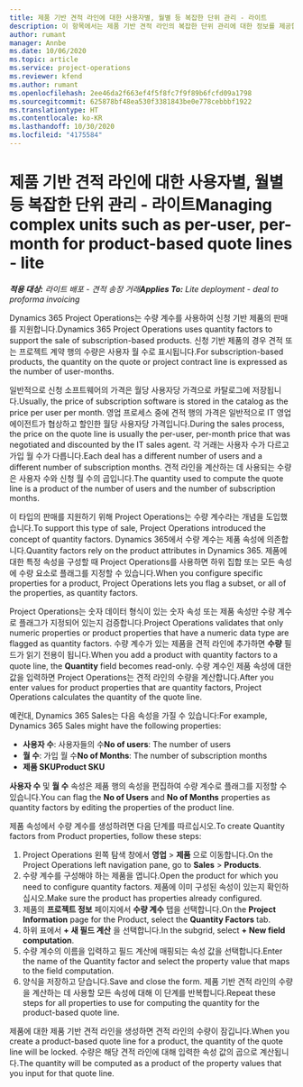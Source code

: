 ```yaml
---
title: 제품 기반 견적 라인에 대한 사용자별, 월별 등 복잡한 단위 관리 - 라이트
description: 이 항목에서는 제품 기반 견적 라인의 복잡한 단위 관리에 대한 정보를 제공합니다.
author: rumant
manager: Annbe
ms.date: 10/06/2020
ms.topic: article
ms.service: project-operations
ms.reviewer: kfend
ms.author: rumant
ms.openlocfilehash: 2ee46da2f663ef4f5f8fc7f9f89b6fcfd09a1798
ms.sourcegitcommit: 625878bf48ea530f3381843be0e778cebbbf1922
ms.translationtype: HT
ms.contentlocale: ko-KR
ms.lasthandoff: 10/30/2020
ms.locfileid: "4175584"
---
```

# <a name="managing-complex-units-such-as-per-user-per-month-for-product-based-quote-lines---lite"></a><span data-ttu-id="c23e2-103">제품 기반 견적 라인에 대한 사용자별, 월별 등 복잡한 단위 관리 - 라이트</span><span class="sxs-lookup"><span data-stu-id="c23e2-103">Managing complex units such as per-user, per-month for product-based quote lines - lite</span></span>

<span data-ttu-id="c23e2-104">_**적용 대상:** 라이트 배포 - 견적 송장 거래_</span><span class="sxs-lookup"><span data-stu-id="c23e2-104">_**Applies To:** Lite deployment - deal to proforma invoicing_</span></span>

<span data-ttu-id="c23e2-105">Dynamics 365 Project Operations는 수량 계수를 사용하여 신청 기반 제품의 판매를 지원합니다.</span><span class="sxs-lookup"><span data-stu-id="c23e2-105">Dynamics 365 Project Operations uses quantity factors to support the sale of subscription-based products.</span></span> <span data-ttu-id="c23e2-106">신청 기반 제품의 경우 견적 또는 프로젝트 계약 행의 수량은 사용자 월 수로 표시됩니다.</span><span class="sxs-lookup"><span data-stu-id="c23e2-106">For subscription-based products, the quantity on the quote or project contract line is expressed as the number of user-months.</span></span>

<span data-ttu-id="c23e2-107">일반적으로 신청 소프트웨어의 가격은 월당 사용자당 가격으로 카탈로그에 저장됩니다.</span><span class="sxs-lookup"><span data-stu-id="c23e2-107">Usually, the price of subscription software is stored in the catalog as the price per user per month.</span></span> <span data-ttu-id="c23e2-108">영업 프로세스 중에 견적 행의 가격은 일반적으로 IT 영업 에이전트가 협상하고 할인한 월당 사용자당 가격입니다.</span><span class="sxs-lookup"><span data-stu-id="c23e2-108">During the sales process, the price on the quote line is usually the per-user, per-month price that was negotiated and discounted by the IT sales agent.</span></span> <span data-ttu-id="c23e2-109">각 거래는 사용자 수가 다르고 가입 월 수가 다릅니다.</span><span class="sxs-lookup"><span data-stu-id="c23e2-109">Each deal has a different number of users and a different number of subscription months.</span></span> <span data-ttu-id="c23e2-110">견적 라인을 계산하는 데 사용되는 수량은 사용자 수와 신청 월 수의 곱입니다.</span><span class="sxs-lookup"><span data-stu-id="c23e2-110">The quantity used to compute the quote line is a product of the number of users and the number of subscription months.</span></span>

<span data-ttu-id="c23e2-111">이 타입의 판매를 지원하기 위해 Project Operations는 수량 계수라는 개념을 도입했습니다.</span><span class="sxs-lookup"><span data-stu-id="c23e2-111">To support this type of sale, Project Operations introduced the concept of quantity factors.</span></span> <span data-ttu-id="c23e2-112">Dynamics 365에서 수량 계수는 제품 속성에 의존합니다.</span><span class="sxs-lookup"><span data-stu-id="c23e2-112">Quantity factors rely on the product attributes in Dynamics 365.</span></span> <span data-ttu-id="c23e2-113">제품에 대한 특정 속성을 구성할 때 Project Operations를 사용하면 하위 집합 또는 모든 속성에 수량 요소로 플래그를 지정할 수 있습니다.</span><span class="sxs-lookup"><span data-stu-id="c23e2-113">When you configure specific properties for a product, Project Operations lets you flag a subset, or all of the properties, as quantity factors.</span></span>

<span data-ttu-id="c23e2-114">Project Operations는 숫자 데이터 형식이 있는 숫자 속성 또는 제품 속성만 수량 계수로 플래그가 지정되어 있는지 검증합니다.</span><span class="sxs-lookup"><span data-stu-id="c23e2-114">Project Operations validates that only numeric properties or product properties that have a numeric data type are flagged as quantity factors.</span></span> <span data-ttu-id="c23e2-115">수량 계수가 있는 제품을 견적 라인에 추가하면 **수량** 필드가 읽기 전용이 됩니다.</span><span class="sxs-lookup"><span data-stu-id="c23e2-115">When you add a product with quantity factors to a quote line, the **Quantity** field becomes read-only.</span></span> <span data-ttu-id="c23e2-116">수량 계수인 제품 속성에 대한 값을 입력하면 Project Operations는 견적 라인의 수량을 계산합니다.</span><span class="sxs-lookup"><span data-stu-id="c23e2-116">After you enter values for product properties that are quantity factors, Project Operations calculates the quantity of the quote line.</span></span>

<span data-ttu-id="c23e2-117">예컨대, Dynamics 365 Sales는 다음 속성을 가질 수 있습니다:</span><span class="sxs-lookup"><span data-stu-id="c23e2-117">For example, Dynamics 365 Sales might have the following properties:</span></span>

- <span data-ttu-id="c23e2-118">**사용자 수**: 사용자들의 수</span><span class="sxs-lookup"><span data-stu-id="c23e2-118">**No of users**: The number of users</span></span>
- <span data-ttu-id="c23e2-119">**월 수**: 가입 월 수</span><span class="sxs-lookup"><span data-stu-id="c23e2-119">**No of Months**: The number of subscription months</span></span>
- <span data-ttu-id="c23e2-120">**제품 SKU**</span><span class="sxs-lookup"><span data-stu-id="c23e2-120">**Product SKU**</span></span>

<span data-ttu-id="c23e2-121">**사용자 수** 및 **월 수** 속성은 제품 행의 속성을 편집하여 수량 계수로 플래그를 지정할 수 있습니다.</span><span class="sxs-lookup"><span data-stu-id="c23e2-121">You can flag the **No of Users** and **No of Months** properties as quantity factors by editing the properties of the product line.</span></span>

<span data-ttu-id="c23e2-122">제품 속성에서 수량 계수를 생성하려면 다음 단계를 따르십시오.</span><span class="sxs-lookup"><span data-stu-id="c23e2-122">To create Quantity factors from Product properties, follow these steps:</span></span>

1. <span data-ttu-id="c23e2-123">Project Operations 왼쪽 탐색 창에서 **영업** > **제품** 으로 이동합니다.</span><span class="sxs-lookup"><span data-stu-id="c23e2-123">On the Project Operations left navigation pane, go to **Sales** > **Products**.</span></span>
2. <span data-ttu-id="c23e2-124">수량 계수를 구성해야 하는 제품을 엽니다.</span><span class="sxs-lookup"><span data-stu-id="c23e2-124">Open the product for which you need to configure quantity factors.</span></span> <span data-ttu-id="c23e2-125">제품에 이미 구성된 속성이 있는지 확인하십시오.</span><span class="sxs-lookup"><span data-stu-id="c23e2-125">Make sure the product has properties already configured.</span></span>
3. <span data-ttu-id="c23e2-126">제품의 **프로젝트 정보** 페이지에서 **수량 계수** 탭을 선택합니다.</span><span class="sxs-lookup"><span data-stu-id="c23e2-126">On the **Project Information** page for the Product, select the **Quantity Factors** tab.</span></span>
4. <span data-ttu-id="c23e2-127">하위 표에서 **+ 새 필드 계산** 을 선택합니다.</span><span class="sxs-lookup"><span data-stu-id="c23e2-127">In the subgrid, select **+ New field computation**.</span></span>
5. <span data-ttu-id="c23e2-128">수량 계수의 이름을 입력하고 필드 계산에 매핑되는 속성 값을 선택합니다.</span><span class="sxs-lookup"><span data-stu-id="c23e2-128">Enter the name of the Quantity factor and select the property value that maps to the field computation.</span></span>
6. <span data-ttu-id="c23e2-129">양식을 저장하고 닫습니다.</span><span class="sxs-lookup"><span data-stu-id="c23e2-129">Save and close the form.</span></span> <span data-ttu-id="c23e2-130">제품 기반 견적 라인의 수량을 계산하는 데 사용할 모든 속성에 대해 이 단계를 반복합니다.</span><span class="sxs-lookup"><span data-stu-id="c23e2-130">Repeat these steps for all properties to use for computing the quantity for the product-based quote line.</span></span>

<span data-ttu-id="c23e2-131">제품에 대한 제품 기반 견적 라인을 생성하면 견적 라인의 수량이 잠깁니다.</span><span class="sxs-lookup"><span data-stu-id="c23e2-131">When you create a product-based quote line for a product, the quantity of the quote line will be locked.</span></span> <span data-ttu-id="c23e2-132">수량은 해당 견적 라인에 대해 입력한 속성 값의 곱으로 계산됩니다.</span><span class="sxs-lookup"><span data-stu-id="c23e2-132">The quantity will be computed as a product of the property values that you input for that quote line.</span></span>
